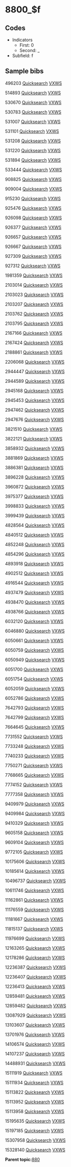 # 8800\_$f

## Codes

-   Indicators
    -   First: 0
    -   Second: \_
-   Subfield: f

## Sample bibs

496203 [Quicksearch](https://search.library.yale.edu/catalog/496203) [VXWS](http://prodorbis.library.yale.edu:7014/vxws/GetHoldingsService?bibId=496203)

514893 [Quicksearch](https://search.library.yale.edu/catalog/514893) [VXWS](http://prodorbis.library.yale.edu:7014/vxws/GetHoldingsService?bibId=514893)

530670 [Quicksearch](https://search.library.yale.edu/catalog/530670) [VXWS](http://prodorbis.library.yale.edu:7014/vxws/GetHoldingsService?bibId=530670)

530783 [Quicksearch](https://search.library.yale.edu/catalog/530783) [VXWS](http://prodorbis.library.yale.edu:7014/vxws/GetHoldingsService?bibId=530783)

531007 [Quicksearch](https://search.library.yale.edu/catalog/531007) [VXWS](http://prodorbis.library.yale.edu:7014/vxws/GetHoldingsService?bibId=531007)

531101 [Quicksearch](https://search.library.yale.edu/catalog/531101) [VXWS](http://prodorbis.library.yale.edu:7014/vxws/GetHoldingsService?bibId=531101)

531208 [Quicksearch](https://search.library.yale.edu/catalog/531208) [VXWS](http://prodorbis.library.yale.edu:7014/vxws/GetHoldingsService?bibId=531208)

531220 [Quicksearch](https://search.library.yale.edu/catalog/531220) [VXWS](http://prodorbis.library.yale.edu:7014/vxws/GetHoldingsService?bibId=531220)

531894 [Quicksearch](https://search.library.yale.edu/catalog/531894) [VXWS](http://prodorbis.library.yale.edu:7014/vxws/GetHoldingsService?bibId=531894)

533444 [Quicksearch](https://search.library.yale.edu/catalog/533444) [VXWS](http://prodorbis.library.yale.edu:7014/vxws/GetHoldingsService?bibId=533444)

908825 [Quicksearch](https://search.library.yale.edu/catalog/908825) [VXWS](http://prodorbis.library.yale.edu:7014/vxws/GetHoldingsService?bibId=908825)

909004 [Quicksearch](https://search.library.yale.edu/catalog/909004) [VXWS](http://prodorbis.library.yale.edu:7014/vxws/GetHoldingsService?bibId=909004)

915230 [Quicksearch](https://search.library.yale.edu/catalog/915230) [VXWS](http://prodorbis.library.yale.edu:7014/vxws/GetHoldingsService?bibId=915230)

925476 [Quicksearch](https://search.library.yale.edu/catalog/925476) [VXWS](http://prodorbis.library.yale.edu:7014/vxws/GetHoldingsService?bibId=925476)

926098 [Quicksearch](https://search.library.yale.edu/catalog/926098) [VXWS](http://prodorbis.library.yale.edu:7014/vxws/GetHoldingsService?bibId=926098)

926377 [Quicksearch](https://search.library.yale.edu/catalog/926377) [VXWS](http://prodorbis.library.yale.edu:7014/vxws/GetHoldingsService?bibId=926377)

926657 [Quicksearch](https://search.library.yale.edu/catalog/926657) [VXWS](http://prodorbis.library.yale.edu:7014/vxws/GetHoldingsService?bibId=926657)

926667 [Quicksearch](https://search.library.yale.edu/catalog/926667) [VXWS](http://prodorbis.library.yale.edu:7014/vxws/GetHoldingsService?bibId=926667)

927309 [Quicksearch](https://search.library.yale.edu/catalog/927309) [VXWS](http://prodorbis.library.yale.edu:7014/vxws/GetHoldingsService?bibId=927309)

927312 [Quicksearch](https://search.library.yale.edu/catalog/927312) [VXWS](http://prodorbis.library.yale.edu:7014/vxws/GetHoldingsService?bibId=927312)

1981359 [Quicksearch](https://search.library.yale.edu/catalog/1981359) [VXWS](http://prodorbis.library.yale.edu:7014/vxws/GetHoldingsService?bibId=1981359)

2103014 [Quicksearch](https://search.library.yale.edu/catalog/2103014) [VXWS](http://prodorbis.library.yale.edu:7014/vxws/GetHoldingsService?bibId=2103014)

2103023 [Quicksearch](https://search.library.yale.edu/catalog/2103023) [VXWS](http://prodorbis.library.yale.edu:7014/vxws/GetHoldingsService?bibId=2103023)

2103207 [Quicksearch](https://search.library.yale.edu/catalog/2103207) [VXWS](http://prodorbis.library.yale.edu:7014/vxws/GetHoldingsService?bibId=2103207)

2103762 [Quicksearch](https://search.library.yale.edu/catalog/2103762) [VXWS](http://prodorbis.library.yale.edu:7014/vxws/GetHoldingsService?bibId=2103762)

2103795 [Quicksearch](https://search.library.yale.edu/catalog/2103795) [VXWS](http://prodorbis.library.yale.edu:7014/vxws/GetHoldingsService?bibId=2103795)

2167166 [Quicksearch](https://search.library.yale.edu/catalog/2167166) [VXWS](http://prodorbis.library.yale.edu:7014/vxws/GetHoldingsService?bibId=2167166)

2167424 [Quicksearch](https://search.library.yale.edu/catalog/2167424) [VXWS](http://prodorbis.library.yale.edu:7014/vxws/GetHoldingsService?bibId=2167424)

2188861 [Quicksearch](https://search.library.yale.edu/catalog/2188861) [VXWS](http://prodorbis.library.yale.edu:7014/vxws/GetHoldingsService?bibId=2188861)

2206068 [Quicksearch](https://search.library.yale.edu/catalog/2206068) [VXWS](http://prodorbis.library.yale.edu:7014/vxws/GetHoldingsService?bibId=2206068)

2944447 [Quicksearch](https://search.library.yale.edu/catalog/2944447) [VXWS](http://prodorbis.library.yale.edu:7014/vxws/GetHoldingsService?bibId=2944447)

2944589 [Quicksearch](https://search.library.yale.edu/catalog/2944589) [VXWS](http://prodorbis.library.yale.edu:7014/vxws/GetHoldingsService?bibId=2944589)

2945168 [Quicksearch](https://search.library.yale.edu/catalog/2945168) [VXWS](http://prodorbis.library.yale.edu:7014/vxws/GetHoldingsService?bibId=2945168)

2945453 [Quicksearch](https://search.library.yale.edu/catalog/2945453) [VXWS](http://prodorbis.library.yale.edu:7014/vxws/GetHoldingsService?bibId=2945453)

2947462 [Quicksearch](https://search.library.yale.edu/catalog/2947462) [VXWS](http://prodorbis.library.yale.edu:7014/vxws/GetHoldingsService?bibId=2947462)

2947676 [Quicksearch](https://search.library.yale.edu/catalog/2947676) [VXWS](http://prodorbis.library.yale.edu:7014/vxws/GetHoldingsService?bibId=2947676)

3821510 [Quicksearch](https://search.library.yale.edu/catalog/3821510) [VXWS](http://prodorbis.library.yale.edu:7014/vxws/GetHoldingsService?bibId=3821510)

3822121 [Quicksearch](https://search.library.yale.edu/catalog/3822121) [VXWS](http://prodorbis.library.yale.edu:7014/vxws/GetHoldingsService?bibId=3822121)

3858932 [Quicksearch](https://search.library.yale.edu/catalog/3858932) [VXWS](http://prodorbis.library.yale.edu:7014/vxws/GetHoldingsService?bibId=3858932)

3881869 [Quicksearch](https://search.library.yale.edu/catalog/3881869) [VXWS](http://prodorbis.library.yale.edu:7014/vxws/GetHoldingsService?bibId=3881869)

3886381 [Quicksearch](https://search.library.yale.edu/catalog/3886381) [VXWS](http://prodorbis.library.yale.edu:7014/vxws/GetHoldingsService?bibId=3886381)

3896228 [Quicksearch](https://search.library.yale.edu/catalog/3896228) [VXWS](http://prodorbis.library.yale.edu:7014/vxws/GetHoldingsService?bibId=3896228)

3960872 [Quicksearch](https://search.library.yale.edu/catalog/3960872) [VXWS](http://prodorbis.library.yale.edu:7014/vxws/GetHoldingsService?bibId=3960872)

3975377 [Quicksearch](https://search.library.yale.edu/catalog/3975377) [VXWS](http://prodorbis.library.yale.edu:7014/vxws/GetHoldingsService?bibId=3975377)

3998833 [Quicksearch](https://search.library.yale.edu/catalog/3998833) [VXWS](http://prodorbis.library.yale.edu:7014/vxws/GetHoldingsService?bibId=3998833)

3999439 [Quicksearch](https://search.library.yale.edu/catalog/3999439) [VXWS](http://prodorbis.library.yale.edu:7014/vxws/GetHoldingsService?bibId=3999439)

4828564 [Quicksearch](https://search.library.yale.edu/catalog/4828564) [VXWS](http://prodorbis.library.yale.edu:7014/vxws/GetHoldingsService?bibId=4828564)

4840512 [Quicksearch](https://search.library.yale.edu/catalog/4840512) [VXWS](http://prodorbis.library.yale.edu:7014/vxws/GetHoldingsService?bibId=4840512)

4852248 [Quicksearch](https://search.library.yale.edu/catalog/4852248) [VXWS](http://prodorbis.library.yale.edu:7014/vxws/GetHoldingsService?bibId=4852248)

4854296 [Quicksearch](https://search.library.yale.edu/catalog/4854296) [VXWS](http://prodorbis.library.yale.edu:7014/vxws/GetHoldingsService?bibId=4854296)

4893918 [Quicksearch](https://search.library.yale.edu/catalog/4893918) [VXWS](http://prodorbis.library.yale.edu:7014/vxws/GetHoldingsService?bibId=4893918)

4902512 [Quicksearch](https://search.library.yale.edu/catalog/4902512) [VXWS](http://prodorbis.library.yale.edu:7014/vxws/GetHoldingsService?bibId=4902512)

4916544 [Quicksearch](https://search.library.yale.edu/catalog/4916544) [VXWS](http://prodorbis.library.yale.edu:7014/vxws/GetHoldingsService?bibId=4916544)

4937479 [Quicksearch](https://search.library.yale.edu/catalog/4937479) [VXWS](http://prodorbis.library.yale.edu:7014/vxws/GetHoldingsService?bibId=4937479)

4938470 [Quicksearch](https://search.library.yale.edu/catalog/4938470) [VXWS](http://prodorbis.library.yale.edu:7014/vxws/GetHoldingsService?bibId=4938470)

4938766 [Quicksearch](https://search.library.yale.edu/catalog/4938766) [VXWS](http://prodorbis.library.yale.edu:7014/vxws/GetHoldingsService?bibId=4938766)

6032120 [Quicksearch](https://search.library.yale.edu/catalog/6032120) [VXWS](http://prodorbis.library.yale.edu:7014/vxws/GetHoldingsService?bibId=6032120)

6046880 [Quicksearch](https://search.library.yale.edu/catalog/6046880) [VXWS](http://prodorbis.library.yale.edu:7014/vxws/GetHoldingsService?bibId=6046880)

6050661 [Quicksearch](https://search.library.yale.edu/catalog/6050661) [VXWS](http://prodorbis.library.yale.edu:7014/vxws/GetHoldingsService?bibId=6050661)

6050759 [Quicksearch](https://search.library.yale.edu/catalog/6050759) [VXWS](http://prodorbis.library.yale.edu:7014/vxws/GetHoldingsService?bibId=6050759)

6050949 [Quicksearch](https://search.library.yale.edu/catalog/6050949) [VXWS](http://prodorbis.library.yale.edu:7014/vxws/GetHoldingsService?bibId=6050949)

6051700 [Quicksearch](https://search.library.yale.edu/catalog/6051700) [VXWS](http://prodorbis.library.yale.edu:7014/vxws/GetHoldingsService?bibId=6051700)

6051754 [Quicksearch](https://search.library.yale.edu/catalog/6051754) [VXWS](http://prodorbis.library.yale.edu:7014/vxws/GetHoldingsService?bibId=6051754)

6052059 [Quicksearch](https://search.library.yale.edu/catalog/6052059) [VXWS](http://prodorbis.library.yale.edu:7014/vxws/GetHoldingsService?bibId=6052059)

6052786 [Quicksearch](https://search.library.yale.edu/catalog/6052786) [VXWS](http://prodorbis.library.yale.edu:7014/vxws/GetHoldingsService?bibId=6052786)

7642793 [Quicksearch](https://search.library.yale.edu/catalog/7642793) [VXWS](http://prodorbis.library.yale.edu:7014/vxws/GetHoldingsService?bibId=7642793)

7642799 [Quicksearch](https://search.library.yale.edu/catalog/7642799) [VXWS](http://prodorbis.library.yale.edu:7014/vxws/GetHoldingsService?bibId=7642799)

7664645 [Quicksearch](https://search.library.yale.edu/catalog/7664645) [VXWS](http://prodorbis.library.yale.edu:7014/vxws/GetHoldingsService?bibId=7664645)

7731552 [Quicksearch](https://search.library.yale.edu/catalog/7731552) [VXWS](http://prodorbis.library.yale.edu:7014/vxws/GetHoldingsService?bibId=7731552)

7733248 [Quicksearch](https://search.library.yale.edu/catalog/7733248) [VXWS](http://prodorbis.library.yale.edu:7014/vxws/GetHoldingsService?bibId=7733248)

7740233 [Quicksearch](https://search.library.yale.edu/catalog/7740233) [VXWS](http://prodorbis.library.yale.edu:7014/vxws/GetHoldingsService?bibId=7740233)

7750271 [Quicksearch](https://search.library.yale.edu/catalog/7750271) [VXWS](http://prodorbis.library.yale.edu:7014/vxws/GetHoldingsService?bibId=7750271)

7768665 [Quicksearch](https://search.library.yale.edu/catalog/7768665) [VXWS](http://prodorbis.library.yale.edu:7014/vxws/GetHoldingsService?bibId=7768665)

7774152 [Quicksearch](https://search.library.yale.edu/catalog/7774152) [VXWS](http://prodorbis.library.yale.edu:7014/vxws/GetHoldingsService?bibId=7774152)

7777358 [Quicksearch](https://search.library.yale.edu/catalog/7777358) [VXWS](http://prodorbis.library.yale.edu:7014/vxws/GetHoldingsService?bibId=7777358)

9409979 [Quicksearch](https://search.library.yale.edu/catalog/9409979) [VXWS](http://prodorbis.library.yale.edu:7014/vxws/GetHoldingsService?bibId=9409979)

9409984 [Quicksearch](https://search.library.yale.edu/catalog/9409984) [VXWS](http://prodorbis.library.yale.edu:7014/vxws/GetHoldingsService?bibId=9409984)

9410329 [Quicksearch](https://search.library.yale.edu/catalog/9410329) [VXWS](http://prodorbis.library.yale.edu:7014/vxws/GetHoldingsService?bibId=9410329)

9605158 [Quicksearch](https://search.library.yale.edu/catalog/9605158) [VXWS](http://prodorbis.library.yale.edu:7014/vxws/GetHoldingsService?bibId=9605158)

9609104 [Quicksearch](https://search.library.yale.edu/catalog/9609104) [VXWS](http://prodorbis.library.yale.edu:7014/vxws/GetHoldingsService?bibId=9609104)

9772105 [Quicksearch](https://search.library.yale.edu/catalog/9772105) [VXWS](http://prodorbis.library.yale.edu:7014/vxws/GetHoldingsService?bibId=9772105)

10175606 [Quicksearch](https://search.library.yale.edu/catalog/10175606) [VXWS](http://prodorbis.library.yale.edu:7014/vxws/GetHoldingsService?bibId=10175606)

10185614 [Quicksearch](https://search.library.yale.edu/catalog/10185614) [VXWS](http://prodorbis.library.yale.edu:7014/vxws/GetHoldingsService?bibId=10185614)

10496737 [Quicksearch](https://search.library.yale.edu/catalog/10496737) [VXWS](http://prodorbis.library.yale.edu:7014/vxws/GetHoldingsService?bibId=10496737)

10611746 [Quicksearch](https://search.library.yale.edu/catalog/10611746) [VXWS](http://prodorbis.library.yale.edu:7014/vxws/GetHoldingsService?bibId=10611746)

11162861 [Quicksearch](https://search.library.yale.edu/catalog/11162861) [VXWS](http://prodorbis.library.yale.edu:7014/vxws/GetHoldingsService?bibId=11162861)

11176559 [Quicksearch](https://search.library.yale.edu/catalog/11176559) [VXWS](http://prodorbis.library.yale.edu:7014/vxws/GetHoldingsService?bibId=11176559)

11181667 [Quicksearch](https://search.library.yale.edu/catalog/11181667) [VXWS](http://prodorbis.library.yale.edu:7014/vxws/GetHoldingsService?bibId=11181667)

11815137 [Quicksearch](https://search.library.yale.edu/catalog/11815137) [VXWS](http://prodorbis.library.yale.edu:7014/vxws/GetHoldingsService?bibId=11815137)

11976699 [Quicksearch](https://search.library.yale.edu/catalog/11976699) [VXWS](http://prodorbis.library.yale.edu:7014/vxws/GetHoldingsService?bibId=11976699)

12163265 [Quicksearch](https://search.library.yale.edu/catalog/12163265) [VXWS](http://prodorbis.library.yale.edu:7014/vxws/GetHoldingsService?bibId=12163265)

12178286 [Quicksearch](https://search.library.yale.edu/catalog/12178286) [VXWS](http://prodorbis.library.yale.edu:7014/vxws/GetHoldingsService?bibId=12178286)

12236387 [Quicksearch](https://search.library.yale.edu/catalog/12236387) [VXWS](http://prodorbis.library.yale.edu:7014/vxws/GetHoldingsService?bibId=12236387)

12236407 [Quicksearch](https://search.library.yale.edu/catalog/12236407) [VXWS](http://prodorbis.library.yale.edu:7014/vxws/GetHoldingsService?bibId=12236407)

12236413 [Quicksearch](https://search.library.yale.edu/catalog/12236413) [VXWS](http://prodorbis.library.yale.edu:7014/vxws/GetHoldingsService?bibId=12236413)

12859481 [Quicksearch](https://search.library.yale.edu/catalog/12859481) [VXWS](http://prodorbis.library.yale.edu:7014/vxws/GetHoldingsService?bibId=12859481)

12859482 [Quicksearch](https://search.library.yale.edu/catalog/12859482) [VXWS](http://prodorbis.library.yale.edu:7014/vxws/GetHoldingsService?bibId=12859482)

13087929 [Quicksearch](https://search.library.yale.edu/catalog/13087929) [VXWS](http://prodorbis.library.yale.edu:7014/vxws/GetHoldingsService?bibId=13087929)

13103607 [Quicksearch](https://search.library.yale.edu/catalog/13103607) [VXWS](http://prodorbis.library.yale.edu:7014/vxws/GetHoldingsService?bibId=13103607)

13701976 [Quicksearch](https://search.library.yale.edu/catalog/13701976) [VXWS](http://prodorbis.library.yale.edu:7014/vxws/GetHoldingsService?bibId=13701976)

14106574 [Quicksearch](https://search.library.yale.edu/catalog/14106574) [VXWS](http://prodorbis.library.yale.edu:7014/vxws/GetHoldingsService?bibId=14106574)

14107237 [Quicksearch](https://search.library.yale.edu/catalog/14107237) [VXWS](http://prodorbis.library.yale.edu:7014/vxws/GetHoldingsService?bibId=14107237)

14488931 [Quicksearch](https://search.library.yale.edu/catalog/14488931) [VXWS](http://prodorbis.library.yale.edu:7014/vxws/GetHoldingsService?bibId=14488931)

15111919 [Quicksearch](https://search.library.yale.edu/catalog/15111919) [VXWS](http://prodorbis.library.yale.edu:7014/vxws/GetHoldingsService?bibId=15111919)

15111934 [Quicksearch](https://search.library.yale.edu/catalog/15111934) [VXWS](http://prodorbis.library.yale.edu:7014/vxws/GetHoldingsService?bibId=15111934)

15113822 [Quicksearch](https://search.library.yale.edu/catalog/15113822) [VXWS](http://prodorbis.library.yale.edu:7014/vxws/GetHoldingsService?bibId=15113822)

15113952 [Quicksearch](https://search.library.yale.edu/catalog/15113952) [VXWS](http://prodorbis.library.yale.edu:7014/vxws/GetHoldingsService?bibId=15113952)

15113958 [Quicksearch](https://search.library.yale.edu/catalog/15113958) [VXWS](http://prodorbis.library.yale.edu:7014/vxws/GetHoldingsService?bibId=15113958)

15195635 [Quicksearch](https://search.library.yale.edu/catalog/15195635) [VXWS](http://prodorbis.library.yale.edu:7014/vxws/GetHoldingsService?bibId=15195635)

15197185 [Quicksearch](https://search.library.yale.edu/catalog/15197185) [VXWS](http://prodorbis.library.yale.edu:7014/vxws/GetHoldingsService?bibId=15197185)

15307958 [Quicksearch](https://search.library.yale.edu/catalog/15307958) [VXWS](http://prodorbis.library.yale.edu:7014/vxws/GetHoldingsService?bibId=15307958)

15328140 [Quicksearch](https://search.library.yale.edu/catalog/15328140) [VXWS](http://prodorbis.library.yale.edu:7014/vxws/GetHoldingsService?bibId=15328140)

**Parent topic:**[880](../../tags/880/880.md)


